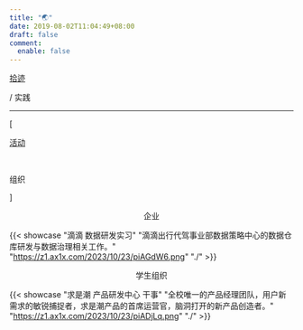 ```yaml
---
title: "🌏"
date: 2019-08-02T11:04:49+08:00
draft: false
comment:
  enable: false
---
```


<div class="nav-tab">
  <a href="../../cages"><p class="not">拾迹</p></a>
  <p class="now">/&nbsp;实践</p>
</div>

---

<div class="nav-tab">
  <p class="bord">[</p>
  <a href="../activity"><p class="not">活动</p></a>&nbsp;
  <p class="now">组织</p>
  <p class="bord">]</p>
</div>

<center><p class="tabtag">企业</p></center>

{{< showcase "滴滴 数据研发实习" "滴滴出行代驾事业部数据策略中心的数据仓库研发与数据治理相关工作。" "https://z1.ax1x.com/2023/10/23/piAGdW6.png" "./" >}}

<center><p class="tabtag">学生组织</p></center>

{{< showcase "求是潮 产品研发中心 干事" "全校唯一的产品经理团队，用户新需求的敏锐捕捉者，求是潮产品的首席运营官，脑洞打开的新产品创造者。" "https://z1.ax1x.com/2023/10/23/piADjLq.png" "./" >}}